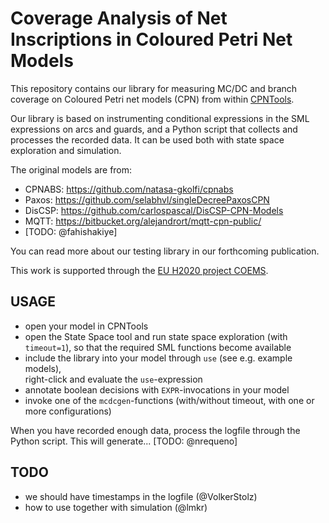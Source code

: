 # Coverage Analysis of Net Inscriptions in Coloured Petri Net Models

This repository contains our library for measuring MC/DC and branch coverage
on Coloured Petri net models (CPN) from within [CPNTools](http://cpntools.org).

Our library is based on instrumenting conditional expressions in the SML
expressions on arcs and guards, and a Python script that collects and processes
the recorded data. It can be used both with state space exploration and
simulation.

The original models are from:
* CPNABS: https://github.com/natasa-gkolfi/cpnabs
* Paxos: https://github.com/selabhvl/singleDecreePaxosCPN
* DisCSP: https://github.com/carlospascal/DisCSP-CPN-Models
* MQTT: https://bitbucket.org/alejandrort/mqtt-cpn-public/
* [TODO: @fahishakiye]

You can read more about our testing library in our forthcoming publication.

This work is supported through the [EU H2020 project COEMS](https://www.coems.eu).

## USAGE
- open your model in CPNTools
- open the State Space tool and
  run state space exploration (with `timeout=1`), so that the required SML
  functions become available
- include the library into your model through `use` (see e.g. example models),  
right-click and evaluate the `use`-expression
- annotate boolean decisions with `EXPR`-invocations in your model
- invoke one of the `mcdcgen`-functions (with/without timeout, with one or more
  configurations)

When you have recorded enough data, process the logfile through the Python
script. This will generate... [TODO: @nrequeno]

## TODO

- we should have timestamps in the logfile (@VolkerStolz)
- how to use together with simulation (@lmkr)
